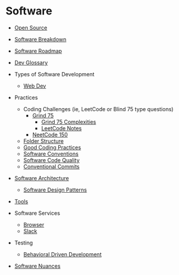 # Software

- [Open Source](./open-source.md)
- [Software Breakdown](./general/software-breakdown.md)
- [Software Roadmap](./software-roadmap.md)
- [Dev Glossary](./dev-glossary.md)
- Types of Software Development
  - [Web Dev](./web-dev/web-dev.md)
- Practices

  - Coding Challenges (ie, LeetCode or Blind 75 type questions)
    - [Grind 75](https://www.techinterviewhandbook.org/grind75/)
      - [Grind 75 Complexities](./general/coding-challenges/grind-75-complexities.md)
      - [LeetCode Notes](./general/coding-challenges/leetcode-notes.md)
    - [NeetCode 150](https://neetcode.io/practice?tab=neetcode150)
  - [Folder Structure](./general/folder-structure.md)
  - [Good Coding Practices](./general/good-coding-practices.md)
  - [Software Conventions](./general/software-conventions.md)
  - [Software Code Quality](./general/software-code-quality.md)
  - [Conventional Commits](./general/conventional-commits.md)

- [Software Architecture](./general/software-architecture.md)
  - [Software Design Patterns](./general/software-design-patterns.md)
- [Tools](./tools/software-tools.md)
- Software Services
  - [Browser](./browser.md)
  - [Slack](./slack.md)
- Testing
  - [Behavioral Driven Development](./testing/bdd.md)
- [Software Nuances](./general/software-nuances.md)
